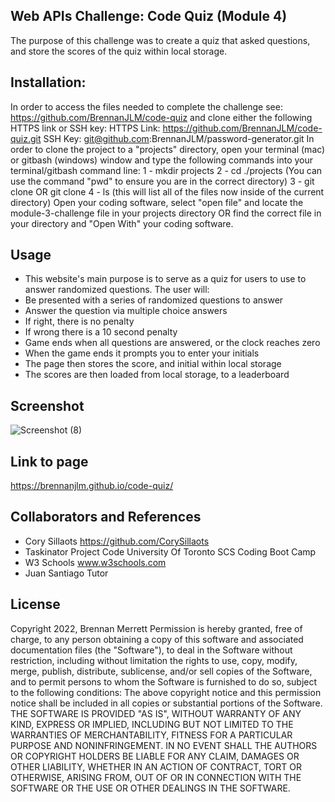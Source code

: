 ## Web APIs Challenge: Code Quiz (Module 4)
The purpose of this challenge was to create a quiz that asked questions, and store the scores of the quiz within local storage.

## Installation:
In order to access the files needed to complete the challenge see: https://github.com/BrennanJLM/code-quiz and clone either the following HTTPS link or SSH key:
HTTPS Link: https://github.com/BrennanJLM/code-quiz.git
SSH Key: git@github.com:BrennanJLM/password-generator.git
In order to clone the project to a "projects" directory, open your terminal (mac) or gitbash (windows) window and type the following commands into your terminal/gitbash command line:
1 - mkdir projects
2 - cd ./projects (You can use the command "pwd" to ensure you are in the correct directory)
3 - git clone <HTTPS link> OR git clone <SSH Key>
4 - ls (this will list all of the files now inside of the current directory)
Open your coding software, select "open file" and locate the module-3-challenge file in your projects directory OR find the correct file in your directory and "Open With" your coding software.

## Usage
- This website's main purpose is to serve as a quiz for users to use to answer randomized questions. The user will:
- Be presented with a series of randomized questions to answer
- Answer the question via multiple choice answers
- If right, there is no penalty
- If wrong there is a 10 second penalty
- Game ends when all questions are answered, or the clock reaches zero
- When the game ends it prompts you to enter your initials
- The page then stores the score, and initial within local storage
- The scores are then loaded from local storage, to a leaderboard
    
## Screenshot
![Screenshot (8)](https://user-images.githubusercontent.com/98754293/160681502-ee27d3f7-b77a-454d-9673-85a8a0c029b6.png)
    
## Link to page
https://brennanjlm.github.io/code-quiz/    
    
## Collaborators and References
- Cory Sillaots
    https://github.com/CorySillaots
- Taskinator Project Code
    University Of Toronto SCS Coding Boot Camp
- W3 Schools
    www.w3schools.com
- Juan Santiago
    Tutor

## License
Copyright 2022, Brennan Merrett
Permission is hereby granted, free of charge, to any person obtaining a copy of this software and associated documentation files (the "Software"), to deal in the Software without restriction, including without limitation the rights to use, copy, modify, merge, publish, distribute, sublicense, and/or sell copies of the Software, and to permit persons to whom the Software is furnished to do so, subject to the following conditions:
The above copyright notice and this permission notice shall be included in all copies or substantial portions of the Software.
THE SOFTWARE IS PROVIDED "AS IS", WITHOUT WARRANTY OF ANY KIND, EXPRESS OR IMPLIED, INCLUDING BUT NOT LIMITED TO THE WARRANTIES OF MERCHANTABILITY, FITNESS FOR A PARTICULAR PURPOSE AND NONINFRINGEMENT. IN NO EVENT SHALL THE AUTHORS OR COPYRIGHT HOLDERS BE LIABLE FOR ANY CLAIM, DAMAGES OR OTHER LIABILITY, WHETHER IN AN ACTION OF CONTRACT, TORT OR OTHERWISE, ARISING FROM, OUT OF OR IN CONNECTION WITH THE SOFTWARE OR THE USE OR OTHER DEALINGS IN THE SOFTWARE.
